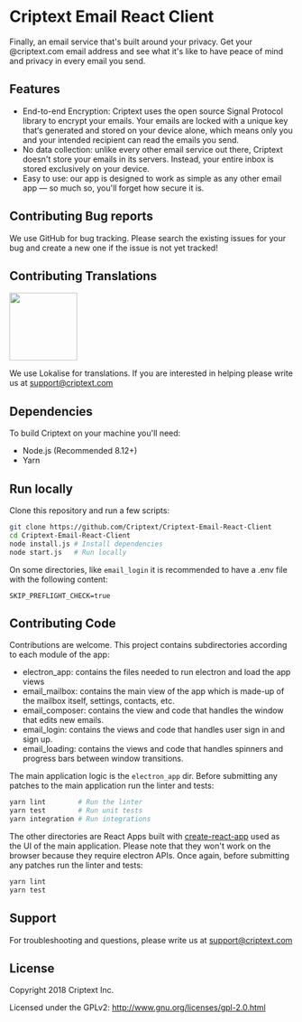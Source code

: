 # Criptext Email React Client

Finally, an email service that's built around your privacy. Get your @criptext.com email address and see what it's like to have peace of mind and privacy in every email you send.

## Features

- End-to-end Encryption: Criptext uses the open source Signal Protocol library to encrypt your emails. Your emails are locked with a unique key that‘s generated and stored on your device alone, which means only you and your intended recipient can read the emails you send.
- No data collection: unlike every other email service out there, Criptext doesn't store your emails in its servers. Instead, your entire inbox is stored exclusively on your device.
- Easy to use: our app is designed to work as simple as any other email app — so much so, you'll forget how secure it is.

## Contributing Bug reports

We use GitHub for bug tracking. Please search the existing issues for your bug and create a new one if the issue is not yet tracked!

## Contributing Translations

<a href="https://lokalise.co/" target="_blank"><img src="https://lokalise.co/img/lokalise_logo_black.png" width="120px"/></a>

We use Lokalise for translations. If you are interested in helping please write us at <a href="mailto:support@criptext.com">support@criptext.com</a>

## Dependencies

To build Criptext on your machine you'll need:

* Node.js (Recommended 8.12+) 
* Yarn

## Run locally

Clone this repository and run a few scripts:

``` bash
git clone https://github.com/Criptext/Criptext-Email-React-Client
cd Criptext-Email-React-Client
node install.js # Install dependencies
node start.js   # Run locally
```

On some directories, like `email_login` it is recommended to have a .env file 
with the following content:

```
SKIP_PREFLIGHT_CHECK=true
```
## Contributing Code

Contributions are welcome. This project contains subdirectories according to each module of the app:
* electron_app: contains the files needed to run electron and load the app views
* email_mailbox: contains the main view of the app which is made-up of the mailbox itself, settings, contacts, etc.
* email_composer: contains the view and code that handles the window that edits new emails.
* email_login: contains the views and code that handles user sign in and sign up.
* email_loading: contains the views and code that handles spinners and progress bars between window transitions.


The main application logic is the `electron_app` dir. 
Before submitting any patches to the main application run the linter and tests:

``` bash
yarn lint        # Run the linter
yarn test        # Run unit tests
yarn integration # Run integrations
```

The other directories are React Apps built with [create-react-app](
https://github.com/facebook/create-react-app) used as the UI of the main 
application. Please note that they won't work on the browser because they 
require electron APIs. Once again, before submitting any patches run the linter 
and tests:

``` bash
yarn lint 
yarn test 
```

## Support

For troubleshooting and questions, please write us at <a href="mailto:support@criptext.com">support@criptext.com</a>

## License 

Copyright 2018 Criptext Inc.

Licensed under the GPLv2: http://www.gnu.org/licenses/gpl-2.0.html
